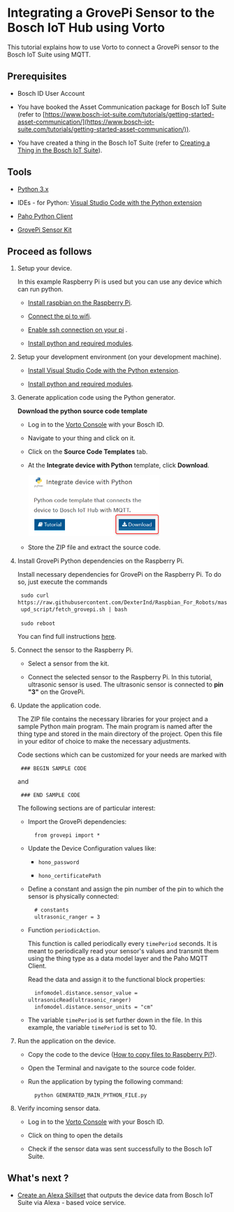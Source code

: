 # Integrating a GrovePi Sensor to the Bosch IoT Hub using Vorto

This tutorial explains how to use Vorto to connect a GrovePi sensor to the Bosch IoT Suite using MQTT.

## Prerequisites

* Bosch ID User Account

* You have booked the Asset Communication package for Bosch IoT Suite (refer to [https://www.bosch-iot-suite.com/tutorials/getting-started-asset-communication/](https://www.bosch-iot-suite.com/tutorials/getting-started-asset-communication/)).

* You have created a thing in the Bosch IoT Suite (refer to [Creating a Thing in the Bosch IoT Suite](create_thing.md)).

## Tools

* [Python 3.x](https://www.python.org/)

* IDEs - for Python: [Visual Studio Code with the Python extension](https://code.visualstudio.com/docs/languages/python) 

* [Paho Python Client](https://eclipse.org/paho/clients/python/)

* [GrovePi Sensor Kit](https://www.dexterindustries.com/grovepi/)

## Proceed as follows

1. Setup your device.

	In this example Raspberry Pi is used but you can use any device which can run python.

	* [Install raspbian on the Raspberry Pi](https://www.raspberrypi.org/learning/software-guide/).

	* [Connect the pi to wifi](https://www.raspberrypi.org/learning/software-guide/wifi/).

	* [Enable ssh connection on your pi](https://www.raspberrypi.org/documentation/remote-access/ssh/)	.

	* [Install python and required modules](https://github.com/eclipse/vorto/blob/development/docs/tutorials/tutorial_install_python_and_required_python_modules.md).

2. Setup your development environment (on your development machine).

	* [Install Visual Studio Code with the Python extension](https://code.visualstudio.com/docs/languages/python).

	* [Install python and required modules](https://github.com/eclipse/vorto/blob/development/docs/tutorials/tutorial_install_python_and_required_python_modules.md).

3. Generate application code using the Python generator.

	**Download the python source code template**

	- Log in to the [Vorto Console](https://vorto.eclipse.org/console) with your Bosch ID.

	- Navigate to your thing and click on it.

	- Click on the **Source Code Templates** tab.

	- At the **Integrate device with Python** template, click **Download**.

		<img width="300" src="../images/tutorials/connect_grovepi/python-generator.png" style="border:3px !important;">

	- Store the ZIP file and extract the source code.

4. Install GrovePi Python dependencies on the Raspberry Pi.

	Install necessary dependencies for GrovePi on the Raspberry Pi. To do so, just execute the commands 

		sudo curl https://raw.githubusercontent.com/DexterInd/Raspbian_For_Robots/master
		upd_script/fetch_grovepi.sh | bash

		sudo reboot

	You can find full instructions [here](https://www.dexterindustries.com/GrovePi/get-started-with-the-grovepi/setting-software/).

5. Connect the sensor to the Raspberry Pi.

	- Select a sensor from the kit.

	- Connect the selected sensor to the Raspberry Pi. In this tutorial, ultrasonic sensor is used. The ultrasonic sensor is connected to **pin "3"** on the GrovePi.

6. Update the application code.

	The ZIP file contains the necessary libraries for your project and a sample Python main program. The main program is named after the thing type and stored in the main directory of the project. Open this file in your editor of choice to make the necessary adjustments.

	Code sections which can be customized for your needs are marked with

		### BEGIN SAMPLE CODE

	and

		### END SAMPLE CODE

	The following sections are of particular interest:

	* Import the GrovePi dependencies:
	
			from grovepi import *
	
	* Update the Device Configuration values like:

		* `hono_password`

		* `hono_certificatePath`

	* Define a constant and assign the pin number of the pin to which the sensor is physically connected:
	
			# constants
			ultrasonic_ranger = 3
		
	* Function `periodicAction`.

		This function is called periodically every `timePeriod` seconds. It is meant to periodically read your sensor's values and transmit them using the thing type as a data model layer and the Paho MQTT Client.
	
		Read the data and assign it to the functional block properties:
		
			infomodel.distance.sensor_value = ultrasonicRead(ultrasonic_ranger)
			infomodel.distance.sensor_units = "cm"
		
	* The variable `timePeriod` is set further down in the file. In this example, the variable `timePeriod` is set to 10.

7. Run the application on the device.

	- Copy the code to the device ([How to copy files to Raspberry Pi?](https://www.raspberrypi.org/documentation/remote-access/ssh/scp.md)).

	- Open the Terminal and navigate to the source code folder.

	- Run the application by typing the following command:
			
			python GENERATED_MAIN_PYTHON_FILE.py

8. Verify incoming sensor data.

	- Log in to the [Vorto Console](https://vorto.eclipse.org/console) with your Bosch ID.

	- Click  on thing to open the details

	- Check if the sensor data was sent successfully to the Bosch IoT Suite.

## What's next ?

 - [Create an Alexa Skillset](voice_control_alexa.md) that outputs the device data from Bosch IoT Suite via Alexa - based voice service.
